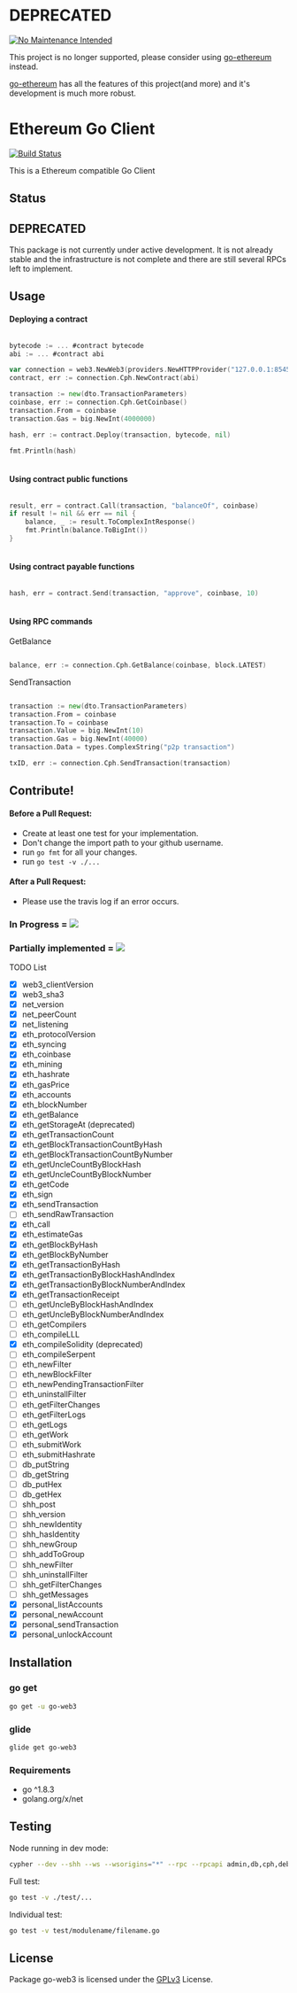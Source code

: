 # DEPRECATED

 [![No Maintenance Intended](http://unmaintained.tech/badge.svg)](http://unmaintained.tech/)

This project is no longer supported, please consider using [go-ethereum](https://github.com/ethereum/go-ethereum) instead.

[go-ethereum](https://github.com/ethereum/go-ethereum) has all the features of this project(and more) and it's development is much more robust.

# Ethereum Go Client

[![Build Status](https://travis-ci.org/regcostajr/go-web3.svg?branch=master)](https://travis-ci.org/regcostajr/go-web3)

This is a Ethereum compatible Go Client

## Status

## DEPRECATED

This package is not currently under active development. It is not already stable and the infrastructure is not complete and there are still several RPCs left to implement.

## Usage

#### Deploying a contract

```go

bytecode := ... #contract bytecode
abi := ... #contract abi

var connection = web3.NewWeb3(providers.NewHTTPProvider("127.0.0.1:8545", 10, false))
contract, err := connection.Cph.NewContract(abi)

transaction := new(dto.TransactionParameters)
coinbase, err := connection.Cph.GetCoinbase()
transaction.From = coinbase
transaction.Gas = big.NewInt(4000000)

hash, err := contract.Deploy(transaction, bytecode, nil)

fmt.Println(hash)
	
```

#### Using contract public functions

```go

result, err = contract.Call(transaction, "balanceOf", coinbase)
if result != nil && err == nil {
	balance, _ := result.ToComplexIntResponse()
	fmt.Println(balance.ToBigInt())
}
	
```

#### Using contract payable functions

```go

hash, err = contract.Send(transaction, "approve", coinbase, 10)
	
```

#### Using RPC commands

GetBalance

```go

balance, err := connection.Cph.GetBalance(coinbase, block.LATEST)

```

SendTransaction

```go

transaction := new(dto.TransactionParameters)
transaction.From = coinbase
transaction.To = coinbase
transaction.Value = big.NewInt(10)
transaction.Gas = big.NewInt(40000)
transaction.Data = types.ComplexString("p2p transaction")

txID, err := connection.Cph.SendTransaction(transaction)

```


## Contribute!

#### Before a Pull Request:
- Create at least one test for your implementation.
- Don't change the import path to your github username.
- run `go fmt` for all your changes.
- run `go test -v ./...`

#### After a Pull Request:
- Please use the travis log if an error occurs.

### In Progress = ![](https://placehold.it/15/FFFF00/000000?text=+)
### Partially implemented = ![](https://placehold.it/15/008080/000000?text=+)

TODO List

- [x] web3_clientVersion                      
- [x] web3_sha3                               
- [x] net_version                             
- [x] net_peerCount                           
- [x] net_listening                           
- [x] eth_protocolVersion                     
- [x] eth_syncing                             
- [x] eth_coinbase                            
- [x] eth_mining                              
- [x] eth_hashrate                            
- [x] eth_gasPrice                            
- [x] eth_accounts                            
- [x] eth_blockNumber                         
- [x] eth_getBalance                          
- [x] eth_getStorageAt (deprecated)
- [x] eth_getTransactionCount                 
- [x] eth_getBlockTransactionCountByHash      
- [x] eth_getBlockTransactionCountByNumber    
- [x] eth_getUncleCountByBlockHash            
- [x] eth_getUncleCountByBlockNumber          
- [x] eth_getCode                             
- [x] eth_sign                                
- [x] eth_sendTransaction                     
- [ ] eth_sendRawTransaction                  
- [x] eth_call                                
- [x] eth_estimateGas                         
- [x] eth_getBlockByHash                      
- [x] eth_getBlockByNumber                    
- [x] eth_getTransactionByHash                
- [x] eth_getTransactionByBlockHashAndIndex   
- [x] eth_getTransactionByBlockNumberAndIndex 
- [x] eth_getTransactionReceipt               
- [ ] eth_getUncleByBlockHashAndIndex         
- [ ] eth_getUncleByBlockNumberAndIndex       
- [ ] eth_getCompilers                        
- [ ] eth_compileLLL                          
- [x] eth_compileSolidity (deprecated)                    
- [ ] eth_compileSerpent                      
- [ ] eth_newFilter                           
- [ ] eth_newBlockFilter                      
- [ ] eth_newPendingTransactionFilter         
- [ ] eth_uninstallFilter                     
- [ ] eth_getFilterChanges                    
- [ ] eth_getFilterLogs                       
- [ ] eth_getLogs                             
- [ ] eth_getWork                             
- [ ] eth_submitWork                          
- [ ] eth_submitHashrate                      
- [ ] db_putString                            
- [ ] db_getString                            
- [ ] db_putHex                               
- [ ] db_getHex                               
- [ ] shh_post                                
- [ ] shh_version                             
- [ ] shh_newIdentity                         
- [ ] shh_hasIdentity                         
- [ ] shh_newGroup                            
- [ ] shh_addToGroup                          
- [ ] shh_newFilter                           
- [ ] shh_uninstallFilter                     
- [ ] shh_getFilterChanges                    
- [ ] shh_getMessages                         
- [x] personal_listAccounts                   
- [x] personal_newAccount                     
- [x] personal_sendTransaction                
- [x] personal_unlockAccount                  

## Installation

### go get

```bash
go get -u go-web3
```

### glide

```bash
glide get go-web3
```

### Requirements

* go ^1.8.3
* golang.org/x/net

## Testing

Node running in dev mode:

```bash
cypher --dev --shh --ws --wsorigins="*" --rpc --rpcapi admin,db,cph,debug,miner,net,shh,txpool,personal,web3 --mine
```

Full test:

```bash
go test -v ./test/...
```

Individual test:
```bash
go test -v test/modulename/filename.go
```

## License

Package go-web3 is licensed under the [GPLv3](https://www.gnu.org/licenses/gpl-3.0.en.html) License.
